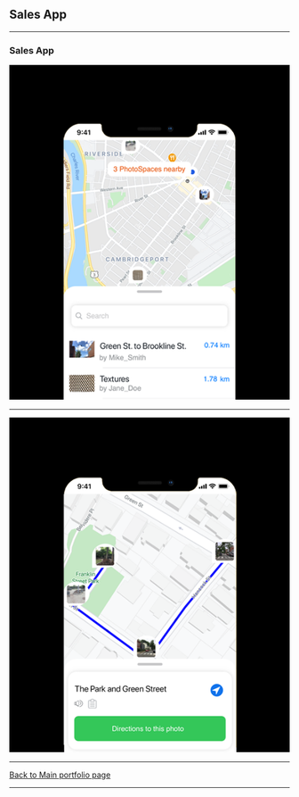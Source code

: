 ## Sales App

---

### Sales App

<img src="images/image_3.png?raw=true"/>

---

<img src="images/image_4.png?raw=true"/>

---

[Back to Main portfolio page](https://abien1.github.io)

---
